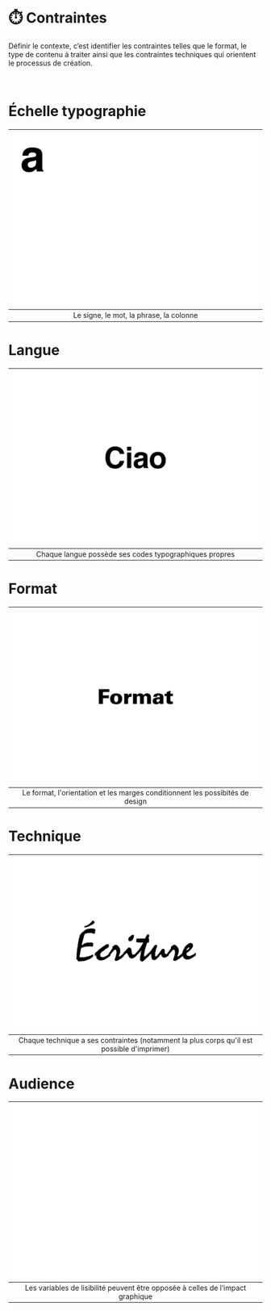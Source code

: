 # ⏱️ Contraintes

Définir le contexte, c’est identifier les contraintes telles que le format, le type de contenu à traiter ainsi que les contraintes techniques qui orientent le processus de création.
  
&nbsp;

# Échelle typographie

|![](links/1-Language_v252.gif) |
|:---:|
| Le signe, le mot, la phrase, la colonne |

# Langue 

|![](links/1-Language_v2120.gif) |
|:---:|
| Chaque langue possède ses codes typographiques propres |

# Format  

|![](links/Format1.gif) |
|:---:|
| Le format, l'orientation et les marges conditionnent les possibités de design |

# Technique  

|![](links/0-Mot2.gif) |
|:---:|
| Chaque technique a ses contraintes (notamment la plus corps qu'il est possible d'imprimer) |

# Audience 

|![](links/1-Language_v2161.gif) |
|:---:|
| Les variables de lisibilité peuvent être opposée à celles de l’impact graphique |

<!-- ### Sources

- Karl Gerstner, *Kompendium für Alphabeten: Systematik der Schrift*, Sulgen/Frankfurt: Arthur Niggli, 1972 
- Ruedi Rüegg, *Basic Typography: Design with Letters / Typografische Grundlagen mit Schrift*, Zurich: Delta & Spes, 1980  
- Jost Hochuli, *Le détail en typographie*, London: Hyphen Press, 2005 [éd. orig. 1987]   -->

